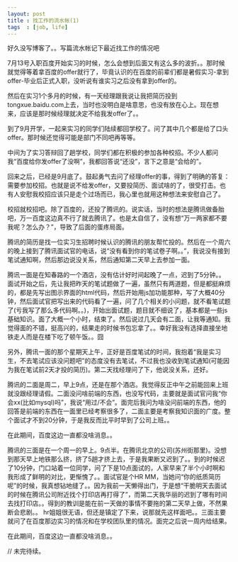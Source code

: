 ```yaml
---
layout: post
title : 找工作的流水帐(1)
tags  : [job, life]
---
```


好久没写博客了。。写篇流水帐记下最近找工作的情况吧   
  
7月13号入职百度开始实习的时候，怎么会想到后面又有这么多的波折。。那时候就觉得等着拿百度的offer就行了，毕竟认识的在百度的前辈们都是暑假实习-拿到offer-毕业后正式入职，没听说有谁实习之后没有拿到offer的。
  
然后在实习1个多月的时候，有一天经理跟我说让我把简历投到tongxue.baidu.com上去，当时也没明白是啥意思，也没有放在心上。现在想来，应该是那时候经理就决定不给我发offer了。。
  
到了9月开学，一起来实习的同学们陆续都回学校了。问了其中几个都是给了口头offer。那时候还觉得可能是部门不同吧再等等。   
  
中间为了实习答辩回了趟学校，同学们都在积极的参加各种校招。不少人都问我“百度给你发offer了没啊”，我都回答说“还没”，言下之意是“会给的”。
  
回来之后，已经是9月底了。鼓起勇气去问了经理offer的事，得到了明确的答复：需要参加校招。也就是说不给发offer，又要投简历、面试啥的了，很受打击。也有人安慰我校招应该只是走个过场而已，我心里也就用这种想法来安慰自己了。
  
校招就校招吧。除了百度的，还投了腾讯的。说实话，当时的想法是腾讯做备胎吧，万一百度这边真不行了就去腾讯了。也是太自信了，没有想“万一两家都不要我呢？怎么办？”，导致了后面的蛋疼局面。
  
腾讯的简历是找一位实习生招聘时候认识的腾讯的朋友帮忙投的。然后在一个周六的晚上接到了腾讯面试官的电话，说“没有看到你的笔试卷子啊。。”，我说没有接到笔试通知啊，然后那边说没关系，然后通知第二天早上去参加一面。
  
腾讯一面是在知春路的一个酒店，没有估计好时间起晚了一点，迟到了5分钟。。面试开始之后，先让我把昨天的笔试题做了一遍，虽然只有两道题，但是都挺麻烦的，都是先写出图示界面的html代码，然后开始用js加功能那种，写了大概40分钟，然后面试官把写出来的代码看了一遍，问了几个相关的小问题，就不看笔试题了(亏我写了那么多代码啊。。)，开始出面试题，题目就不细说了，基本都是一些js基础知识。面了大概一个小时，结束了。然后说过几天会有二面，让我等通知。我觉得面的不错，挺高兴的，结果走的时候书包忘拿了。。幸好我没有选择直接坐地铁走人而是在楼下吃了顿午饭。。囧
  
另外，腾讯一面的那个星期天上午，正好是百度笔试的时间，我抱着“我是实习生，不去笔试应该没问题吧”的态度没有去笔试，不过我也没收到笔试通知(可能因为我在笔试前2天才投的简历)。第二天找经理问了下，他说没关系，还好。
  
腾讯的二面是周二，早上9点，还是在那个酒店。我觉得反正中午之前能回来上班就没跟经理请假。二面没问啥前端的东西，也没写代码，主要就是面试官问我“你会xx(比如mysql)吗”，我说“用过/不会”。面完后我问为啥没问前端的东西，他的回答是前端的东西在一面里已经考察很多了，二面主要是考察我知识面的广度。整个面试才不到20分钟，于是我反而比平时早到了公司上班。。
  
在此期间，百度这边一直都没啥消息。。   
  
腾讯的三面是在一个周一的早上。9点半。在腾讯北京的公司(苏州街那里)。没想到那天早上地铁那么挤，挤了5趟才挤上去，于是我果断又迟到了。。到的时候迟了10分钟，门口站着一位同学，问了下是10点面试的，人家早来了半个小时啊和我形成了鲜明的对比，更惭愧了。。面试官是个HR
MM，当她问“你的纸质简历呢”的时候，我真想钻地缝了。。因为我前一天懒得出门，于是想“干脆明天去面试的时候在腾讯公司附近找个打印店再打得了”，而第二天我华丽的迟到了哪有时间去找打印店。。得到的教训是能在前一天做的事情不要拖的第二天早上做，不然果断会悲剧。。
hr姐姐很无语，但还是镇定了下来，说那就先这样面吧。。三面主要就问了在百度那边实习的情况和在学校团队里的情况。面完之后说一周内给结果。
  
在此期间，百度这边一直都没啥消息。。   
  
// 未完待续。